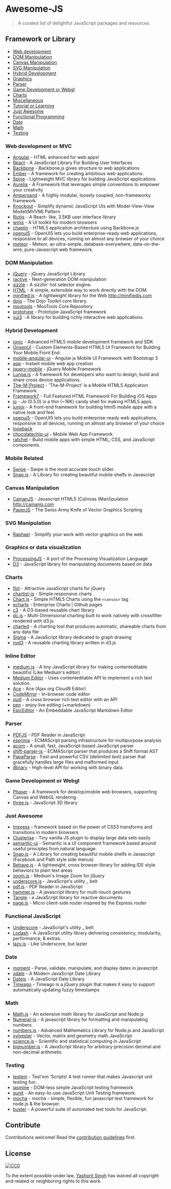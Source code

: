 # Awesome-JS
> A curated list of delightful JavaScript packages and resources.

## Framework or Library

- [Web development](#web-development-or-mvc)
- [DOM Manipulation](#dom-manipulation)
- [Canvas Manipulation](#canvas-manipulation)
- [SVG Manipulation](#svg-manipulation)
- [Hybrid Development](#hybrid-development)
- [Graphics](#graphics-or-data-visualization)
- [Parser](#parser)
- [Game Development or Webgl](#game-development-or-webgl)
- [Charts](#charts)
- [Miscellaneous](#miscellaneous)
- [Tutorial or Learning](#tutorial-or-learning)
- [Just Awesome](#just-awesome)
- [Functional Programming](#functional-programming)
- [Date](#date)
- [Math](#math)
- [Testing](#testing)

### Web development or MVC

- [Angular](https://angularjs.org/) - HTML enhanced for web apps!
- [React](https://github.com/facebook/react) - A JavaScript Library For Building User Interfaces
- [Backbone](http://backbonejs.org/) - Backbone.js gives structure to web applications
- [Ember](http://emberjs.com/) - A framework for creating ambitious web applications.
- [Spine](https://github.com/spine/spine) - Lightweight MVC library for building JavaScript applications
- [Aurelia](https://github.com/aurelia/framework) - A Framework that leverages simple conventions to empower your creativity
- [Ampersand](http://ampersandjs.com/) - A highly modular, loosely coupled, non-frameworky framework
- [Knockout](http://knockoutjs.com/) - Simplify dynamic JavaScript UIs with Model-View-View Model(MVVM) Pattern
- [Riotjs](https://github.com/muut/riotjs) - A React- like, 3.5KB user interface library
- [winjs](https://github.com/winjs/winjs) - A UI toolkit for modern browsers
- [chaplin](https://github.com/chaplinjs/chaplin/) - HTML5 application architecture using Backbone.js
- [openui5](https://github.com/SAP/openui5/) - OpenUI5 lets you build enterprise-ready web applications, responsive to all devices, running on almost any browser of your choice
- [meteor](https://github.com/meteor/meteor/) - Meteor, an ultra-simple, database-everywhere, data-on-the-wire, pure-Javascript web framework.

### DOM Manipulation

- [jQuery](https://github.com/jquery/jquery) - jQuery JavaScript Library
- [ractive](https://github.com/ractivejs/ractive) - Next-generation DOM manipulation
- [sizzle](https://github.com/jquery/sizzle) - A sizzlin' hot selector engine.
- [HTML](https://github.com/nbubna/HTML) - A simple, extensible way to work directly with the DOM.
- [minified.js](https://github.com/timjansen/minified.js/) - A lightweight library for the Web http://minifiedjs.com
- [dojo](https://github.com/dojo/dojo) - The Dojo Toolkit core library.
- [mootools](https://github.com/mootools/mootools-core) - MooTools Core Repository
- [prototype](https://github.com/sstephenson/prototype) - Prototype JavaScript framework
- [yui3](https://github.com/yui/yui3) - A library for building richly interactive web applications.

### Hybrid Development

- [ionic](http://ionicframework.com/) - Advanced HTML5 mobile development framework and SDK
- [OnsenUI](https://github.com/OnsenUI/OnsenUI) - Custom Elements-Based HTML5 UI Framework for Building Your Mobile Front End
- [mobile-angular-ui](https://github.com/mcasimir/mobile-angular-ui) - Angular.js Mobile UI Framework with Bootstrap 3
- [app](https://github.com/kikinteractive/app) - Instant mobile web app creation
- [jquery-mobile](https://github.com/jquery/jquery-mobile) - jQuery Mobile Framework
- [Lunga.js](https://github.com/tapquo/Lungo.js) - A framework for developers who want to design, build and share cross device applications.
- [The-M-Project](https://github.com/mwaylabs/The-M-Project/) - 'The-M-Project' is a Mobile HTML5 Application Framework. 
- [Framework7](https://github.com/nolimits4web/framework7/) - Full Featured HTML Framework For Building iOS Apps
- [jo](https://github.com/davebalmer/jo) - Jo (0.5.0) is a thin (~16K) candy shell for making HTML5 apps.
- [junior](https://github.com/justspamjustin/junior) - A front-end framework for building html5 mobile apps with a native look and feel.
- [openui5](https://github.com/SAP/openui5/) - OpenUI5 lets you build enterprise-ready web applications, responsive to all devices, running on almost any browser of your choice
- [loopback](https://github.com/strongloop/loopback/)
- [chocolatechip-ui](https://github.com/chocolatechipui/chocolatechip-ui) - Mobile Web App Framework
- [ratchet](https://github.com/twbs/ratchet) - Build mobile apps with simple HTML, CSS, and JavaScript components.

### Mobile Related
- [Swipe](https://github.com/thebird/Swipe) - Swipe is the most accurate touch slider.
- [Snap.js](https://github.com/jakiestfu/Snap.js) - A Library for creating beautiful mobile shelfs in Javascript 

### Canvas Manipulation

- [CamanJS](https://github.com/meltingice/CamanJS/) - Javascript HTML5 (Ca)nvas (Man)ipulation http://camanjs.com
- [PaperJS](http://paperjs.org/) - The Swiss Army Knife of Vector Graphics Scripting

### SVG Manipulation

- [Raphael](http://raphaeljs.com/) - Simplify your work with vector graphics on the web

### Graphics or data visualization

- [ProcessingJS](http://processingjs.org/) - A port of the Processing Visualization Language
- [D3](http://d3js.org/) - JavaScript library for manipulating documents based on data

### Charts

- [flot](https://github.com/flot/flot) - Attractive JavaScript charts for jQuery
- [chartist-js](https://github.com/gionkunz/chartist-js) - Simple responsive charts
- [Chart.js](https://github.com/nnnick/Chart.js) - Simple HTML5 Charts using the `<canvas>` tag
- [echarts](https://github.com/ecomfe/echarts) - Enterprise Charts | Github pages
- [c3](https://github.com/masayuki0812/c3) - A D3-based reusable chart library
- [dc.js](https://github.com/dc-js/dc.js) - Multi-Dimensional charting built to work natively with crossfilter rendered with d3.js
- [charted](https://github.com/mikesall/charted) - A charting tool that produces automatic, shareable charts from any data file
- [Sigma](https://github.com/jacomyal/sigma.js) - A JavaScript library dedicated to graph drawing
- [nvd3](https://github.com/novus/nvd3) - A reusable charting library written in d3.js

### Inline Editor

- [medium.js](https://github.com/jakiestfu/Medium.js) - A tiny JavaScript library for making contenteditable beautiful (Like Medium's editor)
- [Medium Editor](https://github.com/daviferreira/medium-editor) - Uses contenteditable API to implement a rich text solution.
- [Ace](https://github.com/ajaxorg/ace) - Ace (Ajax.org Cloud9 Editor)
- [CodeMirror](https://github.com/codemirror/CodeMirror) - In-browser code editor
- [quill](https://github.com/quilljs/quill) - A cross browser rich text editor with an API
- [pen](https://github.com/sofish/pen) - enjoy live editing (+markdown)
- [EpicEditor](https://github.com/OscarGodson/EpicEditor) - An Embeddable JavaScript Markdown Editor

### Parser

- [PDFJS](https://github.com/mozilla/pdf.js) - PDF Reader in JavaScript
- [esprima](https://github.com/jquery/esprima) - ECMAScript parsing infrastructure for multipurpose analysis
- [acorn](https://github.com/marijnh/acorn) - A small, fast, JavaScript-based JavaScript parser
- [shift-parser-js](https://github.com/shapesecurity/shift-parser-js) - ECMAScript parser that produces a Shift format AST
- [PapaParse](https://github.com/mholt/PapaParse) - Fast and powerful CSV (delimited text) parser that gracefully handles large files and malformed input
- [jBinary](https://github.com/jDataView/jBinary) - High-level API for working with binary data.

### Game Development or Webgl

- [Phaser](http://phaser.io/) - A framework for desktop/mobile web browsers, supporting Canvas and WebGL rendering
- [three.js](http://threejs.org/) - JavaScript 3D library

### Just Awesome

- [Impress](https://github.com/bartaz/impress.js) - framework based on the power of CSS3 transforms and transitions in modern browsers
- [Clusterise](https://github.com/NeXTs/Clusterize.js) - Tiny vanilla JS plugin to display large data sets easily
- [semantic-ui](http://semantic-ui.com/) - Semantic is a UI component framework based around useful principles from natural language.
- [Snap.js](https://github.com/jakiestfu/Snap.js/) - A Library for creating beautiful mobile shelfs in Javascript (Facebook and Path style side menus)
- [Behave.js](https://github.com/jakiestfu/Behave.js) - A lightweight, cross browser library for adding IDE style behaviors to plain text areas
- [zoom.js](https://github.com/fat/zoom.js) - Medium's Image Zoom for jQuery
- [underscore.js](https://github.com/jashkenas/underscore) - JavaScript's utility _ belt
- [pdf.js](https://github.com/mozilla/pdf.js) - PDF Reader in JavaScript
- [hammer.js](https://github.com/hammerjs/hammer.js) - A javascript library for multi-touch gestures
- [Tangle](http://worrydream.com/Tangle/) - a JavaScript library for reactive documents
- [page.js](https://github.com/visionmedia/page.js) - Micro client-side router inspired by the Express router

### Functional JavaScript

- [Underscore](https://github.com/jashkenas/underscore) - JavaScript's utility _ belt
- [Lodash](https://github.com/lodash/lodash/) - A JavaScript utility library delivering consistency, modularity, performance, & extras.
- [lazy.js](https://github.com/dtao/lazy.js) - Like Underscore, but lazier

### Date

- [moment](https://github.com/moment/moment/) - Parse, validate, manipulate, and display dates in javascript
- [xdate](https://github.com/arshaw/xdate) - A Modern JavaScript Date Library
- [Datejs](https://github.com/datejs/Datejs) - A JavaScript Date Library
- [Timeago](https://github.com/rmm5t/jquery-timeago) - Timeago is a jQuery plugin that makes it easy to support automatically updating fuzzy timestamps

### Math

- [Math.js](https://github.com/josdejong/mathjs) - An extensive math library for JavaScript and Node.js
- [Numeral-js](https://github.com/adamwdraper/Numeral-js/) - A javascript library for formatting and manipulating numbers.
- [numbers.js](https://github.com/numbers/numbers.js) - Advanced Mathematics Library for Node.js and JavaScript
- [sylvester](https://github.com/jcoglan/sylvester/) - Vector, matrix and geometry math JavaScript
- [science.js](https://github.com/jasondavies/science.js) - Scientific and statistical computing in JavaScript
- [bignumber.js](https://github.com/MikeMcl/bignumber.js/) - A JavaScript library for arbitrary-precision decimal and non-decimal arithmetic

### Testing

- [testem](https://github.com/airportyh/testem) - Test'em 'Scripts! A test runner that makes Javascript unit testing fun.
- [jasmine](https://github.com/jasmine/jasmine) - DOM-less simple JavaScript testing framework 
- [qunit](https://github.com/jquery/qunit) - An easy-to-use JavaScript Unit Testing framework.
- [mocha](https://github.com/mochajs/mocha) - mocha - simple, flexible, fun javascript test framework for node.js & the browser.
- [buster](https://github.com/busterjs/buster) - A powerful suite of automated test tools for JavaScript.

## Contribute

Contributions welcome! Read the [contribution guidelines](contributing.md) first.


## License

[![CC0](http://i.creativecommons.org/p/zero/1.0/88x31.png)](http://creativecommons.org/publicdomain/zero/1.0/)

To the extent possible under law, [Yashprit Singh](http://yashprit.com) has waived all copyright and related or neighboring rights to this work.
